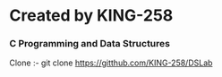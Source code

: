 # Created by KING-258
### C Programming and Data Structures 
Clone :- git clone https://gitthub.com/KING-258/DSLab

